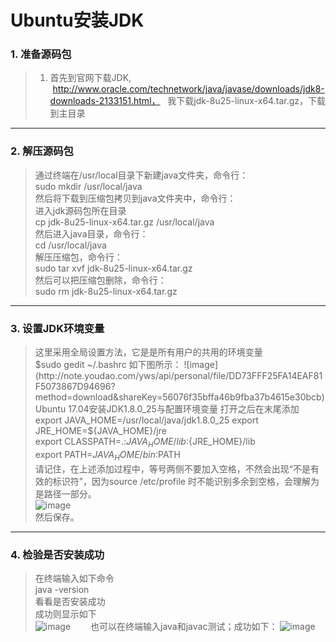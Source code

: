 # Ubuntu安装JDK
### 1. 准备源码包
> 1. 首先到官网下载JDK,
  http://www.oracle.com/technetwork/java/javase/downloads/jdk8-downloads-2133151.html，  
我下载jdk-8u25-linux-x64.tar.gz，下载到主目录  
---
### 2. 解压源码包  
> 通过终端在/usr/local目录下新建java文件夹，命令行：  
sudo mkdir /usr/local/java  
然后将下载到压缩包拷贝到java文件夹中，命令行：  
进入jdk源码包所在目录  
cp jdk-8u25-linux-x64.tar.gz /usr/local/java  
然后进入java目录，命令行：  
cd /usr/local/java  
解压压缩包，命令行：  
sudo tar xvf jdk-8u25-linux-x64.tar.gz  
然后可以把压缩包删除，命令行：  
sudo rm jdk-8u25-linux-x64.tar.gz  

---
### 3. 设置JDK环境变量  
> 这里采用全局设置方法，它是是所有用户的共用的环境变量  
$sudo gedit ~/.bashrc  
如下图所示：  
![image](http://note.youdao.com/yws/api/personal/file/DD73FFF25FA14EAF81F5073867D94696?method=download&shareKey=56076f35bffa46b9fba37b4615e30bcb)  
Ubuntu 17.04安装JDK1.8.0_25与配置环境变量   
打开之后在末尾添加  
export JAVA_HOME=/usr/local/java/jdk1.8.0_25    
export JRE_HOME=${JAVA_HOME}/jre   
export CLASSPATH=.:${JAVA_HOME}/lib:${JRE_HOME}/lib    
export PATH=${JAVA_HOME}/bin:$PATH  
请记住，在上述添加过程中，等号两侧不要加入空格，不然会出现“不是有效的标识符”，因为source /etc/profile 时不能识别多余到空格，会理解为是路径一部分。  
![image](http://note.youdao.com/yws/api/personal/file/D92034A8F7E74A62AABD2C235F49B1F5?method=download&shareKey=56076f35bffa46b9fba37b4615e30bcb)  
然后保存。 
---
### 4. 检验是否安装成功  
> 在终端输入如下命令  
java -version  
看看是否安装成功  
成功则显示如下    
![image](http://note.youdao.com/yws/api/personal/file/122647549B1941E4B2D6C0D58D241B9A?method=download&shareKey=56076f35bffa46b9fba37b4615e30bcb)　　
也可以在终端输入java和javac测试；成功如下：
![image](http://note.youdao.com/favicon.ico)

